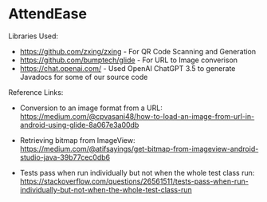 # AttendEase

Libraries Used:

- https://github.com/zxing/zxing - For QR Code Scanning and Generation
- https://github.com/bumptech/glide - For URL to Image converison
- https://chat.openai.com/ - Used OpenAI ChatGPT 3.5 to generate Javadocs for some of our source code


Reference Links:
- Conversion to an image format from a URL:  
  https://medium.com/@cpvasani48/how-to-load-an-image-from-url-in-android-using-glide-8a067e3a00db

- Retrieving bitmap from ImageView:  
  https://medium.com/@atifsayings/get-bitmap-from-imageview-android-studio-java-39b77cec0db6

- Tests pass when run individually but not when the whole test class run:  
  https://stackoverflow.com/questions/26561511/tests-pass-when-run-individually-but-not-when-the-whole-test-class-run
